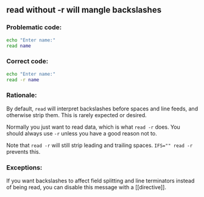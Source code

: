 ## read without -r will mangle backslashes

### Problematic code:

```sh
echo "Enter name:"
read name
```

### Correct code:

```sh
echo "Enter name:"
read -r name
```

### Rationale:

By default, `read` will interpret backslashes before spaces and line feeds, and otherwise strip them. This is rarely expected or desired.

Normally you just want to read data, which is what `read -r` does. You should always use `-r` unless you have a good reason not to.

Note that `read -r` will still strip leading and trailing spaces. `IFS="" read -r` prevents this.

### Exceptions:

If you want backslashes to affect field splitting and line terminators instead of being read, you can disable this message with a [[directive]].
